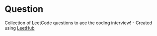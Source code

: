 # Question
Collection of LeetCode questions to ace the coding interview! - Created using [LeetHub](https://github.com/QasimWani/LeetHub)
